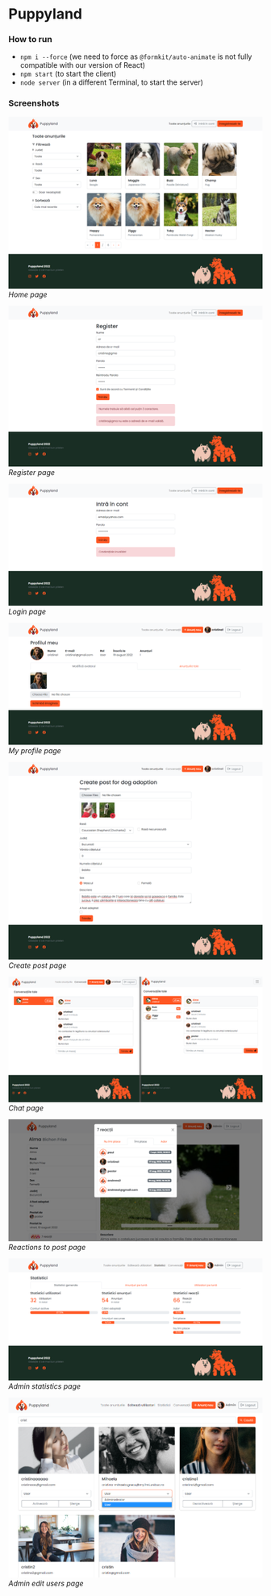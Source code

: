 # Puppyland

### How to run

- `npm i --force` (we need to force as `@formkit/auto-animate` is not fully compatible with our version of React)
- `npm start` (to start the client)
- `node server` (in a different Terminal, to start the server)

### Screenshots

![HomePage image](./gitimages/homepage_1.png "Home Page")
_Home page_

![RegisterPage image](./gitimages/register.png "Register Page")
_Register page_

![oginPage image](./gitimages/login1.png "Login Page")
_Login page_

![MyProfilePage image](./gitimages/myProfile.png "MyProfile Page")
_My profile page_

![CreatePostPage image](./gitimages/createPost.png "CreatePost  Page")
_Create post page_

![ChatPage image](./gitimages/Chat.png "Chat Page")
_Chat page_

![ReactionsPage image](./gitimages/reactions.png "ReactionToPost Page")
_Reactions to post page_

![StatisticPage image](./gitimages/statistics1.png "Statistic Page")
_Admin statistics page_

![EditUsersPage image](./gitimages/editusers.png "EditUsers Page")
_Admin edit users page_
